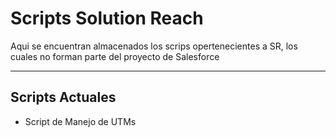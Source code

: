 # Scripts Solution Reach

Aqui se encuentran almacenados los scrips opertenecientes a SR, los cuales no forman parte del proyecto de Salesforce

---

## Scripts Actuales

- Script de Manejo de UTMs
